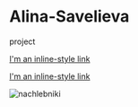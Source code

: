 # Alina-Savelieva
project

[I'm an inline-style link](https://www.google.ru/?h1=ru)

[I'm an inline-style link](https://www.google.ru/?h1=ru "some link")

![nachlebniki](https://medialeaks.ru/wp-content/uploads/2017/10/catbread-03-600x400.jpg "Comment")
